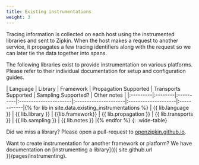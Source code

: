 ```yaml
---
title: Existing instrumentations
weight: 3
---
```


Tracing information is collected on each host using the instrumented libraries
and sent to Zipkin. When the host makes a request to another service, it propagates
a few tracing identifiers along with the request so we can later tie the data
together into spans.

The following libraries exist to provide instrumentation on various platforms.
Please refer to their individual documentation for setup and configuration
guides.

| Language | Library | Framework | Propagation Supported | Transports Supported | Sampling Supported? | Other notes |
|:---------|:--------|:----------|:----------------------|:---------------------|:--------------------|:------------|{% for lib in site.data.existing_instrumentations %}
| {{ lib.language }} | {{ lib.library }} | {{lib.framework}} | {{ lib.propagation }} | {{ lib.transports }} | {{ lib.sampling }} | {{ lib.notes }} |{% endfor %}
{: .wide-table}

Did we miss a library? Please open a pull-request to
[openzipkin.github.io](https://github.com/openzipkin/openzipkin.github.io).

Want to create instrumentation for another framework or platform? We have documentation on [instrumenting a library]({{ site.github.url }}/pages/instrumenting).

